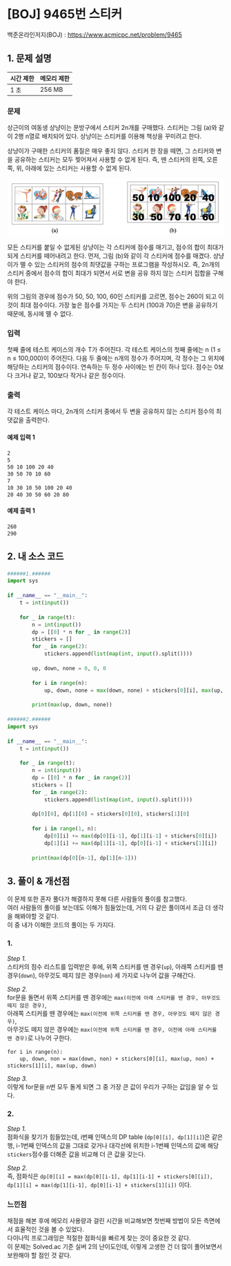 # [BOJ] 9465번 스티커

백준온라인저지(BOJ) :  https://www.acmicpc.net/problem/9465


## 1. 문제 설명

| 시간 제한 | 메모리 제한 | 
| :-------- | :---------- |
| 1 초      | 256 MB      | 

### 문제

상근이의 여동생 상냥이는 문방구에서 스티커 2n개를 구매했다. 스티커는 그림 (a)와 같이 2행 n열로 배치되어 있다. 상냥이는 스티커를 이용해 책상을 꾸미려고 한다.

상냥이가 구매한 스티커의 품질은 매우 좋지 않다. 스티커 한 장을 떼면, 그 스티커와 변을 공유하는 스티커는 모두 찢어져서 사용할 수 없게 된다. 즉, 뗀 스티커의 왼쪽, 오른쪽, 위, 아래에 있는 스티커는 사용할 수 없게 된다.

![img.png](images/9465_img.png)

모든 스티커를 붙일 수 없게된 상냥이는 각 스티커에 점수를 매기고, 점수의 합이 최대가 되게 스티커를 떼어내려고 한다. 먼저, 그림 (b)와 같이 각 스티커에 점수를 매겼다. 상냥이가 뗄 수 있는 스티커의 점수의 최댓값을 구하는 프로그램을 작성하시오. 즉, 2n개의 스티커 중에서 점수의 합이 최대가 되면서 서로 변을 공유 하지 않는 스티커 집합을 구해야 한다.

위의 그림의 경우에 점수가 50, 50, 100, 60인 스티커를 고르면, 점수는 260이 되고 이 것이 최대 점수이다. 가장 높은 점수를 가지는 두 스티커 (100과 70)은 변을 공유하기 때문에, 동시에 뗄 수 없다.

### 입력

첫째 줄에 테스트 케이스의 개수 T가 주어진다. 각 테스트 케이스의 첫째 줄에는 n (1 ≤ n ≤ 100,000)이 주어진다. 다음 두 줄에는 n개의 정수가 주어지며, 각 정수는 그 위치에 해당하는 스티커의 점수이다. 연속하는 두 정수 사이에는 빈 칸이 하나 있다. 점수는 0보다 크거나 같고, 100보다 작거나 같은 정수이다.

### 출력

각 테스트 케이스 마다, 2n개의 스티커 중에서 두 변을 공유하지 않는 스티커 점수의 최댓값을 출력한다.

#### 예제 입력 1

```
2
5
50 10 100 20 40
30 50 70 10 60
7
10 30 10 50 100 20 40
20 40 30 50 60 20 80
```

#### 예제 출력 1

```
260
290
```


## 2. 내 소스 코드

```python
######1.######
import sys

if __name__ == "__main__":
    t = int(input())

    for _ in range(t):
        n = int(input())
        dp = [[0] * n for _ in range(2)]
        stickers = []
        for _ in range(2):
            stickers.append(list(map(int, input().split())))

        up, down, none = 0, 0, 0

        for i in range(n):
            up, down, none = max(down, none) + stickers[0][i], max(up, none) + stickers[1][i], max(up, down)

        print(max(up, down, none))

######2.######
import sys

if __name__ == "__main__":
    t = int(input())

    for _ in range(t):
        n = int(input())
        dp = [[0] * n for _ in range(2)]
        stickers = []
        for _ in range(2):
            stickers.append(list(map(int, input().split())))

        dp[0][0], dp[1][0] = stickers[0][0], stickers[1][0]

        for i in range(1, n):
            dp[0][i] += max(dp[0][i-1], dp[1][i-1] + stickers[0][i])
            dp[1][i] += max(dp[1][i-1], dp[0][i-1] + stickers[1][i])

        print(max(dp[0][n-1], dp[1][n-1]))
```



## 3. 풀이 & 개선점

이 문제 또한 혼자 풀다가 해결하지 못해 다른 사람들의 풀이를 참고했다.  
여러 사람들의 풀이를 보는데도 이해가 힘들었는데, 거의 다 같은 풀이여서 조금 더 생각을 해봐야할 것 같다.  
이 중 내가 이해한 코드의 풀이는 두 가지다.

### 1.

_Step 1._  
스티커의 점수 리스트를 입력받은 후에, 위쪽 스티커를 뗀 경우(`up`), 아래쪽 스티커를 뗀 경우(`down`), 아무것도 떼지 않은 경우(`non`) 세 가지로 나누어 값을 구해간다.

_Step 2._  
for문을 돌면서 위쪽 스티커를 뗀 경우에는 `max(이전에 아래 스티커를 뗀 경우, 아무것도 떼지 않은 경우)`,  
아래쪽 스티커를 뗀 경우에는 `max(이전에 위쪽 스티커를 뗀 경우, 아무것도 떼지 않은 경우)`,  
아무것도 떼지 않은 경우에는 `max(이전에 위쪽 스티커를 뗀 경우, 이전에 아래 스티커를 뗀 경우)`로 나누어 구한다.

```
for i in range(n):
    up, down, non = max(down, non) + stickers[0][i], max(up, non) + stickers[1][i], max(up, down)    
```

_Step 3._  
이렇게 for문을 n번 모두 돌게 되면 그 중 가장 큰 값이 우리가 구하는 값임을 알 수 있다.

### 2.

_Step 1._  
점화식을 찾기가 힘들었는데, i번째 인덱스의 DP table (`dp[0][i], dp[1][i]`)은 같은 행, i-1번째 인덱스의 값을 그대로 갖거나 대각선에 위치한 i-1번째 인덱스의 값에 해당 `stickers`점수를 더해준 값을 비교해 더 큰 값을 갖는다.

_Step 2._  
즉, 점화식은 `dp[0][i] = max(dp[0][i-1], dp[1][i-1] + stickers[0][i]), dp[1][i] = max(dp[1][i-1], dp[0][i-1] + stickers[1][i])` 이다.

### 느낀점

채점을 해본 후에 메모리 사용량과 걸린 시간을 비교해보면 첫번째 방법이 모든 측면에서 효율적인 것을 볼 수 있었다.  
다이나믹 프로그래밍은 적절한 점화식을 빠르게 찾는 것이 중요한 것 같다.  
이 문제는 Solved.ac 기준 실버 2의 난이도인데, 이렇게 고생한 건 더 많이 풀어보면서 보완해야 할 점인 것 같다.